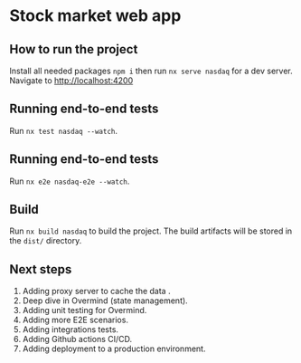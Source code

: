 # Stock market web app

## How to run the project

Install all needed packages `npm i` then run `nx serve nasdaq` for a dev server. Navigate to <http://localhost:4200>

## Running end-to-end tests

Run `nx test nasdaq --watch`.

## Running end-to-end tests

Run `nx e2e nasdaq-e2e --watch`.

## Build

Run `nx build nasdaq` to build the project. The build artifacts will be stored in the `dist/` directory.

## Next steps

1. Adding proxy server to cache the data .
2. Deep dive in Overmind (state management).
3. Adding unit testing for Overmind.
4. Adding more E2E scenarios.
5. Adding integrations tests.
6. Adding Github actions CI/CD.
7. Adding deployment to a production environment.
